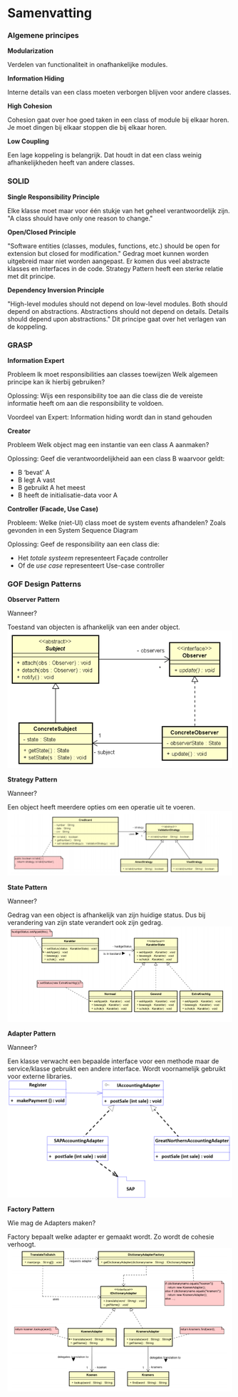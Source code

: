 # Samenvatting

### Algemene principes

**Modularization**

Verdelen van functionaliteit in onafhankelijke modules.

**Information Hiding**

Interne details van een class moeten verborgen blijven voor andere classes.

**High Cohesion**

Cohesion gaat over hoe goed taken in een class of module bij elkaar horen. Je moet dingen bij elkaar stoppen die bij elkaar horen.

**Low Coupling**

Een lage koppeling is belangrijk. Dat houdt in dat een class weinig afhankelijkheden heeft van andere classes.

### SOLID

**Single Responsibility Principle**

Elke klasse moet maar voor één stukje van het geheel verantwoordelijk zijn.
"A class should have only one reason to change."

**Open/Closed Principle**

"Software entities (classes, modules, functions, etc.) should be open for extension but closed for modification."
Gedrag moet kunnen worden uitgebreid maar niet worden aangepast. Er komen dus veel abstracte klasses en interfaces in de code.
Strategy Pattern heeft een sterke relatie met dit principe.

**Dependency Inversion Principle**

"High-level modules should not depend on low-level modules. Both should depend on abstractions. Abstractions should not depend on details. Details should depend upon abstractions."
Dit principe gaat over het verlagen van de koppeling.

### GRASP

**Information Expert**

Probleem
Ik moet responsibilities aan classes toewijzen
Welk algemeen principe kan ik hierbij gebruiken?

Oplossing:
Wijs een responsibility toe aan die class die de vereiste informatie heeft om aan die responsibility te voldoen.

Voordeel van Expert:
Information hiding wordt dan in stand gehouden

**Creator**

Probleem
Welk object mag een instantie van een class A aanmaken?

Oplossing:
Geef die verantwoordelijkheid aan een class B waarvoor geldt:

-   B ‘bevat' A
-   B legt A vast
-   B gebruikt A het meest
-   B heeft de initialisatie-data voor A

**Controller (Facade, Use Case)**

Probleem:
Welke (niet-UI) class moet de system events afhandelen? Zoals gevonden in een System Sequence Diagram

Oplossing:
Geef de responsibility aan een class die:

-   Het _totale systeem_ representeert
    Façade controller
-   Of de _use case_ representeert
    Use-case controller

### GOF Design Patterns

**Observer Pattern**

Wanneer?

Toestand van objecten is afhankelijk van een ander object.
![Observer](https://github.com/IkBenDeSjaak/OOSE/blob/main/OOAD/Toets%20-%20OO%20Design/patterns/observer.png)

**Strategy Pattern**

Wanneer?

Een object heeft meerdere opties om een operatie uit te voeren.
![Strategy](https://github.com/IkBenDeSjaak/OOSE/blob/main/OOAD/Toets%20-%20OO%20Design/patterns/strategy.png)

**State Pattern**

Wanneer?

Gedrag van een object is afhankelijk van zijn huidige status. Dus bij verandering van zijn state verandert ook zijn gedrag.
![State](https://github.com/IkBenDeSjaak/OOSE/blob/main/OOAD/Toets%20-%20OO%20Design/patterns/state.png)

**Adapter Pattern**

Wanneer?

Een klasse verwacht een bepaalde interface voor een methode maar de service/klasse gebruikt een andere interface. Wordt voornamelijk gebruikt voor externe libraries.
![Adapter](https://github.com/IkBenDeSjaak/OOSE/blob/main/OOAD/Toets%20-%20OO%20Design/patterns/adapter.png)

**Factory Pattern**

Wie mag de Adapters maken?

Factory bepaalt welke adapter er gemaakt wordt. Zo wordt de cohesie verhoogt.
![Factory](https://github.com/IkBenDeSjaak/OOSE/blob/main/OOAD/Toets%20-%20OO%20Design/patterns/factory.png)
